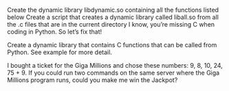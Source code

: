 Create the dynamic library libdynamic.so containing all the functions listed below
Create a script that creates a dynamic library called liball.so from all the .c files that are in the current directory
I know, you’re missing C when coding in Python. So let’s fix that!

Create a dynamic library that contains C functions that can be called from Python. See example for more detail.

I bought a ticket for the Giga Millions and chose these numbers: 9, 8, 10, 24, 75 + 9. If you could run two commands on the same server where the Giga Millions program runs, could you make me win the Jackpot?
